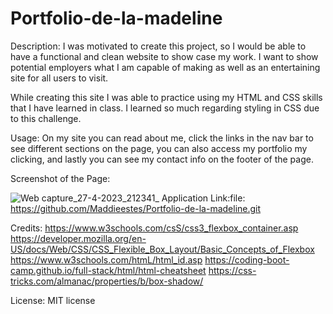 # Portfolio-de-la-madeline
Description:
I was motivated to create this project, so I would be able to have a functional and clean website to show case my work. I want to show potential employers what I am capable of making as well as an entertaining site for all users to visit. 

While creating this site I was able to practice using my HTML and CSS skills that I have learned in class. I learned so much regarding styling in CSS due to this challenge. 


Usage:
On my site you can read about me, click the links in the nav bar to see different sections on the page, you can also access my portfolio my clicking, and lastly you can see my contact info on the footer of the page. 

Screenshot of the Page:

![Web capture_27-4-2023_212341_](https://user-images.githubusercontent.com/129248476/235057369-f4fff446-6098-4726-a010-00635a3a17db.jpeg)
Application Link:file: https://github.com/Maddieestes/Portfolio-de-la-madeline.git


Credits:
https://www.w3schools.com/csS/css3_flexbox_container.asp
https://developer.mozilla.org/en-US/docs/Web/CSS/CSS_Flexible_Box_Layout/Basic_Concepts_of_Flexbox
https://www.w3schools.com/htmL/html_id.asp
https://coding-boot-camp.github.io/full-stack/html/html-cheatsheet
https://css-tricks.com/almanac/properties/b/box-shadow/

License:
MIT license
